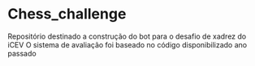 # Chess_challenge
Repositório destinado a construção do bot para o desafio de xadrez do iCEV
O sistema de avaliação foi baseado no código disponibilizado ano passado
